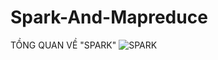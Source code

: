 # Spark-And-Mapreduce

TỒNG QUAN VỀ "SPARK"
 ![SPARK](https://www.google.com/url?sa=i&url=https%3A%2F%2Fviblo.asia%2Fp%2Ftong-quan-ve-apache-spark-cho-he-thong-big-data-RQqKLxR6K7z&psig=AOvVaw3sHCGqENsrdGZHTPd4R6yP&ust=1611585259945000&source=images&cd=vfe&ved=0CAIQjRxqFwoTCPDLq4rltO4CFQAAAAAdAAAAABADg)
